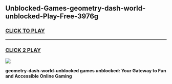 
## Unblocked-Games-geometry-dash-world-unblocked-Play-Free-3976g
<h3>
<a href="https://premium76.site?title=geometry-dash-world-unblocked&ref=18A1">CLICK TO PLAY</a></h3>
<hr>

<h3>
<a href="https://premium76.site?title=geometry-dash-world-unblocked&ref=18A1">CLICK 2 PLAY</a>
  
</h3>

<a href="https://premium76.site?title=geometry-dash-world-unblocked&ref=18A1"><img src="https://clearcache.store/games.png"></a>


**geometry-dash-world-unblocked games unblocked: Your Gateway to Fun and Accessible Online Gaming**
